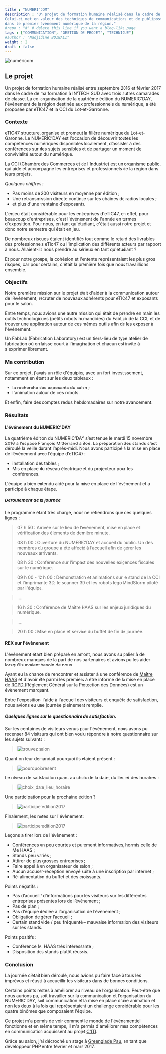 ```yaml
---
title : "NUMERI'COM"
description : "Un projet de formation humaine réalisé dans le cadre de ma formation à IN'TECH SUD. 
Celui-ci met en valeur des techniques de communications et de publipostage pour attirer un maximum d'exposants et visiteurs, 
dans le premier évènement numérique de la région."
#repo : "#" # delete this line if you want a blog-like page
tags : ["COMMUNICATION", "GESTION DE PROJET", "TECHNIQUE"]
#author : "Nadjidine BOINALI"
weight : 2
draft : false
---
```


![numéricom](../../images/project/home_page/numericom.PNG)

## Le projet
Un projet de formation humaine réalisé entre septembre 2016 et février 2017 dans le cadre de ma formation à IN'TECH SUD avec trois autres camarades de classe.
La co-organisation de la quatrième édition du NUMERIC’DAY, l'événement de la région destinée aux professionnels du numérique, a été proposée par 
<a href="https://www.etic47.fr/" target="_blank">eTIC47</a> et la <a href="http://www.cci47.fr/" target="_blank">CCI du Lot-et-Garronne</a>.


### Contexte
eTIC47 structure, organise et promeut la filière numérique du Lot-et-Garonne. Le NUMERIC’DAY est l’occasion de découvrir toutes les compétences numériques disponibles localement, d’assister à des conférences sur des sujets sensibles et de partager un moment de convivialité autour du numérique.

La CCI (Chambre des Commerces et de l'Industrie) est un organisme public, qui aide et accompagne les entreprises et professionnels
de la région dans leurs projets.

<i>Quelques chiffres :</i>

- Pas moins de 200 visiteurs en moyenne par édition ; 
- Une retransmission directe continue sur les chaînes de radios locales ;
- et plus d'une trentaine d'exposants.

L'enjeu était considérable pour les entreprises d'eTIC47, en effet, pour beaucoup d'entreprises, c'est l'événement de l'année en termes d'exposition. Pour nous, en tant qu'étudiant, c'était aussi notre projet et donc notre semestre qui était en jeu.

De nombreux risques étaient identifiés tout comme le retard des livrables des professionnels eTic47 ou l'implication des différents acteurs par rapport à nous.
Allaient-ils nous prendre au sérieux en tant qu'étudiant ?

Et pour notre groupe, la cohésion et l'entente représentaient les plus gros risques, car pour certains, c'était la première fois que nous travaillions ensemble.

### Objectifs

Notre première mission sur le projet était d'aider à la communication autour de l’évènement, recruter de nouveaux adhérents pour eTIC47 et exposants pour le salon.

Entre temps, nous avions une autre mission qui était de prendre en main les outils technologiques (petits robots humanoïdes) du FabLab de la CCI, et de trouver une application autour de ces mêmes outils afin de les exposer à l'évènement.

Un FabLab (Fabrication Laboratory) est un tiers-lieu de type atelier de fabrication où on laisse court à l'imagination et chacun est invité à s'exprimer librement.

### Ma contribution

Sur ce projet, j'avais un rôle d'équipier, avec un fort investissement, notamment en étant sur les deux tableaux :
- la recherche des exposants du salon ;
- l'animation autour de ces robots.

Et enfin, faire des comptes redus hebdomadaires sur notre avancement.

### Résultats
#### L'événement du NUMERIC'DAY
La quatrième édition du NUMERIC’DAY s’est tenue le mardi 15 novembre 2016 à l’espace François Mitterrand à Boé.
La préparation des stands s’est déroulé la veille durant l’après-midi. Nous avons participé à la mise en place de l’évènement avec l’équipe d’eTIC47 : 
- installation des tables ; 
- Mis en place du réseau électrique et du projecteur pour les conférences.

L'équipe a bien entendu aidé pour la mise en place de l'événement et a participé à chaque étape.


##### Déroulement de la journée
Le programme étant très chargé, nous ne retiendrons que ces quelques lignes :

> 07 h 50  : Arrivée sur le lieu de l’évènement, mise en place et vérification des éléments de dernière minute.
>
> 08 h 00  : Ouverture du NUMERIC’DAY et accueil du public. Un des membres du groupe a été affecté à l’accueil afin de gérer les nouveaux arrivants.
>
> 08 h 30  : Conférence sur l’impact des nouvelles exigences fiscales sur le numérique.
>
> 09 h 00 - 12 h 00  : Démonstration et animations sur le stand de la CCI et l’imprimante 3D, le scanner 3D et les robots lego MindStorm piloté
par l'équipe. 

> ....

> 16 h 30  : Conférence de Maître HAAS sur les enjeux juridiques du numérique.

> .... 

> 20 h 00  : Mise en place et service du buffet de fin de journée.

#### REX sur l'évènement

L'événement étant bien préparé en amont, nous avons su palier à de nombreux manques de la part de nos partenaires et avions pu les aider
lorsqu'ils avaient besoin de nous.

Ayant eu la chance de rencontrer et assister à une conférence de <a href="https://www.haas-avocats.com/" target="_blank">Maître HAAS</a> et d'avoir été parmi les premiers à être informé de la mise en place de <a href="https://www.cnil.fr/fr/comprendre-le-rgpd" target="_blank"> RGPD </a> (Règlement Général sur la Protection des Données) est un évènement marquant.


Entre l'exposition, l'aide à l'accueil des visiteurs et enquête de satisfaction, nous avions eu une journée pleinement remplie.

##### Quelques lignes sur le questionnaire de satisfaction.

Sur les centaines de visiteurs venus pour l'évènement, nous avons pu recenser 84 visiteurs qui ont bien voulu répondre à notre questionnaire sur les sujets suivants :

> ![trouvez salon](../../images/project/numericom/trouver_salon.PNG)

Quant on leur demandait pourquoi ils étaient présent  :

> ![pourquoipresent](../../images/project/numericom/pourquoipresent.PNG)

Le niveau de satisfaction quant au choix de la date, du lieu et des horaires :

> ![choix_date_lieu_horaire](../../images/project/numericom/choix_date_lieu_horaire.PNG)

Une participation pour la prochaine édition ?
> ![participeredition2017](../../images/project/numericom/participeredition2017.PNG)

Finalement, les notes sur l'évènement :
> ![participeredition2017](../../images/project/numericom/note_event.PNG)


Leçons a tirer lors de l'évènement  : 
- Conférences un peu courtes et purement informatives, hormis celle de Me HAAS ;
- Stands peu variés ;
- Attirer de plus grosses entreprises ;
- Faire appel à un organisateur de salon ;
- Aucun accuser-réception envoyé suite à une inscription par internet ;
- Ré-alimentation du buffet et des croissants.

Points négatifs  :
- Pas d’accueil / d’informations pour les visiteurs sur les différentes entreprises présentes lors de l’évènement ;
- Pas de plan ;
- Pas d’équipe dédiée à l’organisation de l’évènement ;
- Obligation de gérer l’accueil ;
- Certain stand vide / peu fréquenté – mauvaise information des visiteurs sur les stands.

Points positifs  :
- Conférence M. HAAS très intéressante ;
- Disposition des stands plutôt réussis.


### Conclusion
La journée c’était bien déroulé, nous avions pu faire face à tous les imprévus et réussi à accueillir les visiteurs dans de bonnes conditions.

Certains points restes à améliorer au niveau de l’organisation. Peut-être que nous aurions pu, soit travailler sur la communication et l’organisation du NUMERIC’DAY, soit communication et la mise en place d’une animation et non les deux à la fois qui représentaient un challenge considérable pour les quatre binômes que composaient l'équipe.

Ce projet m'a permis de voir comment le monde de l'événementiel fonctionne et en même temps, il m'a permis d'améliorer mes compétences en communication acquissent au projet <a href="../citi/"> C'ITI</a>.

Grâce au salon, j'ai décroché un stage à <a href="https://greenglade.fr/" target="_blank"> Greenglade Pau</a>, en tant que développeur PHP entre février et mars 2017.  



      